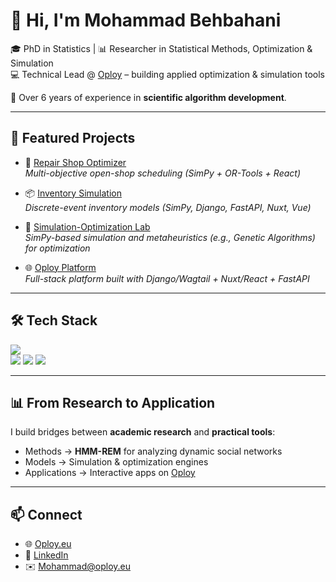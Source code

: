# 👋 Hi, I'm Mohammad Behbahani  

🎓 PhD in Statistics | 📊 Researcher in Statistical Methods, Optimization & Simulation  
💻 Technical Lead @ [Oploy](https://oploy.eu) – building applied optimization & simulation tools  

🔹 Over 6 years of experience in **scientific algorithm development**.  

---

## 🚀 Featured Projects  

- 🔧 [Repair Shop Optimizer](https://opt.oploy.eu/)  
  *Multi-objective open-shop scheduling (SimPy + OR-Tools + React)*  

- 📦 [Inventory Simulation](https://siminv.oploy.eu/)  
  *Discrete-event inventory models (SimPy, Django, FastAPI, Nuxt, Vue)*  

- 🔗 [Simulation-Optimization Lab](https://simopt.oploy.eu/)  
  *SimPy-based simulation and metaheuristics (e.g., Genetic Algorithms) for optimization*  

- 🌐 [Oploy Platform](https://oploy.eu/)  
  *Full-stack platform built with Django/Wagtail + Nuxt/React + FastAPI*  

---

## 🛠️ Tech Stack  

<p align="left">
<img src="https://skillicons.dev/icons?i=python,django,fastapi,react,nuxt,vue,postgres,git,aws,docker,gcp,r" />
<br>
<img src="https://img.shields.io/badge/MATLAB-MathWorks-orange?logo=mathworks&logoColor=white" />
<img src="https://img.shields.io/badge/Stan-Bayesian-red?logo=stan&logoColor=white" />
<img src="https://img.shields.io/badge/OR--Tools-Optimization-blue?logo=google" />
</p>


---

## 📊 From Research to Application  

I build bridges between **academic research** and **practical tools**:  
- Methods → **HMM-REM** for analyzing dynamic social networks  
- Models → Simulation & optimization engines  
- Applications → Interactive apps on [Oploy](https://oploy.eu)  

---

## 📫 Connect  

- 🌐 [Oploy.eu](https://oploy.eu)  
- 💼 [LinkedIn](https://www.linkedin.com/in/mohammad-behbahani-85958775/)  
- ✉️ [Mohammad@oploy.eu](mailto:Mohammad@oploy.eu)  

